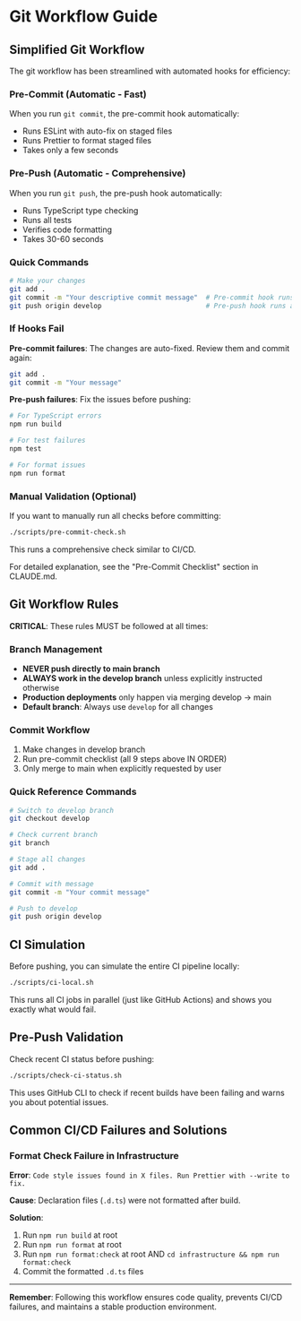 # Git Workflow Guide

## Simplified Git Workflow

The git workflow has been streamlined with automated hooks for efficiency:

### Pre-Commit (Automatic - Fast)

When you run `git commit`, the pre-commit hook automatically:

- Runs ESLint with auto-fix on staged files
- Runs Prettier to format staged files
- Takes only a few seconds

### Pre-Push (Automatic - Comprehensive)

When you run `git push`, the pre-push hook automatically:

- Runs TypeScript type checking
- Runs all tests
- Verifies code formatting
- Takes 30-60 seconds

### Quick Commands

```bash
# Make your changes
git add .
git commit -m "Your descriptive commit message"  # Pre-commit hook runs automatically
git push origin develop                          # Pre-push hook runs automatically
```

### If Hooks Fail

**Pre-commit failures**: The changes are auto-fixed. Review them and commit again:

```bash
git add .
git commit -m "Your message"
```

**Pre-push failures**: Fix the issues before pushing:

```bash
# For TypeScript errors
npm run build

# For test failures
npm test

# For format issues
npm run format
```

### Manual Validation (Optional)

If you want to manually run all checks before committing:

```bash
./scripts/pre-commit-check.sh
```

This runs a comprehensive check similar to CI/CD.

For detailed explanation, see the "Pre-Commit Checklist" section in CLAUDE.md.

## Git Workflow Rules

**CRITICAL**: These rules MUST be followed at all times:

### Branch Management

- **NEVER push directly to main branch**
- **ALWAYS work in the develop branch** unless explicitly instructed otherwise
- **Production deployments** only happen via merging develop → main
- **Default branch**: Always use `develop` for all changes

### Commit Workflow

1. Make changes in develop branch
2. Run pre-commit checklist (all 9 steps above IN ORDER)
3. Only merge to main when explicitly requested by user

### Quick Reference Commands

```bash
# Switch to develop branch
git checkout develop

# Check current branch
git branch

# Stage all changes
git add .

# Commit with message
git commit -m "Your commit message"

# Push to develop
git push origin develop
```

## CI Simulation

Before pushing, you can simulate the entire CI pipeline locally:

```bash
./scripts/ci-local.sh
```

This runs all CI jobs in parallel (just like GitHub Actions) and shows you exactly what would fail.

## Pre-Push Validation

Check recent CI status before pushing:

```bash
./scripts/check-ci-status.sh
```

This uses GitHub CLI to check if recent builds have been failing and warns you about potential issues.

## Common CI/CD Failures and Solutions

### Format Check Failure in Infrastructure

**Error**: `Code style issues found in X files. Run Prettier with --write to fix.`

**Cause**: Declaration files (`.d.ts`) were not formatted after build.

**Solution**:

1. Run `npm run build` at root
2. Run `npm run format` at root
3. Run `npm run format:check` at root AND `cd infrastructure && npm run format:check`
4. Commit the formatted `.d.ts` files

---

**Remember**: Following this workflow ensures code quality, prevents CI/CD failures, and maintains a stable production environment.

